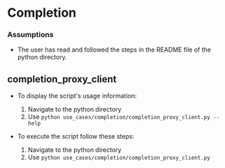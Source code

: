 # Completion

### Assumptions
- The user has read and followed the steps in the README file of the python directory.

## completion_proxy_client

- To display the script's usage information:
    1. Navigate to the python directory
    2. Use `python use_cases/completion/completion_proxy_client.py --help`

- To execute the script follow these steps:
    1. Navigate to the python directory
    2. Use `python use_cases/completion/completion_proxy_client.py`

